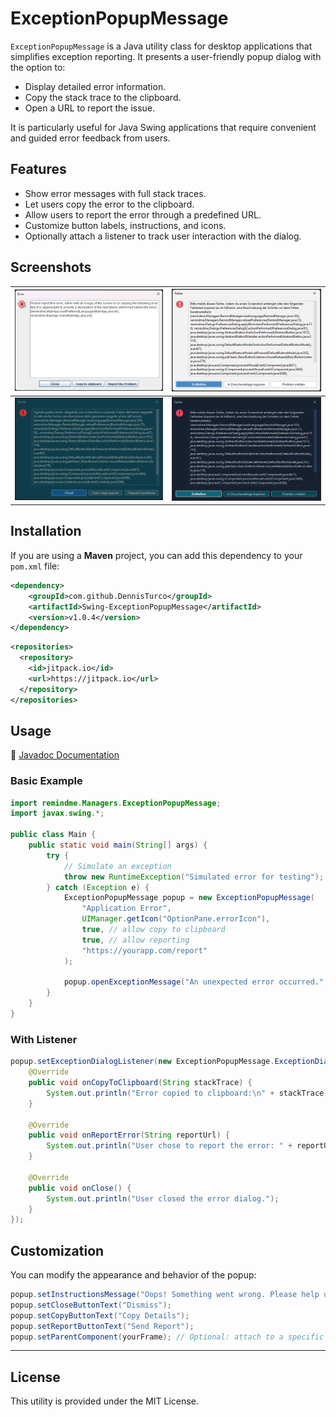 # ExceptionPopupMessage

`ExceptionPopupMessage` is a Java utility class for desktop applications that simplifies exception reporting. It presents a user-friendly popup dialog with the option to:

- Display detailed error information.
- Copy the stack trace to the clipboard.
- Open a URL to report the issue.

It is particularly useful for Java Swing applications that require convenient and guided error feedback from users.

## Features

- Show error messages with full stack traces.
- Let users copy the error to the clipboard.
- Allow users to report the error through a predefined URL.
- Customize button labels, instructions, and icons.
- Optionally attach a listener to track user interaction with the dialog.

## Screenshots
| ![](./imgs/screen1.png) | ![](./imgs/screen2.png) |
| ------------------------ | ------------------------ |
| ![](./imgs/screen3.png) | ![](./imgs/screen4.png) |

## Installation
If you are using a **Maven** project, you can add this dependency to your `pom.xml` file:
```xml
<dependency>
    <groupId>com.github.DennisTurco</groupId>
    <artifactId>Swing-ExceptionPopupMessage</artifactId>
    <version>v1.0.4</version>
</dependency>
```
```xml
<repositories>
  <repository>
    <id>jitpack.io</id>
    <url>https://jitpack.io</url>
  </repository>
</repositories>
```

## Usage
📘 [Javadoc Documentation](https://dennisturco.github.io/Swing-ExceptionPopupMessage/com/dennisturco/exceptionpopupmessage/package-summary.html)


### Basic Example

```java
import remindme.Managers.ExceptionPopupMessage;
import javax.swing.*;

public class Main {
    public static void main(String[] args) {
        try {
            // Simulate an exception
            throw new RuntimeException("Simulated error for testing");
        } catch (Exception e) {
            ExceptionPopupMessage popup = new ExceptionPopupMessage(
                "Application Error",
                UIManager.getIcon("OptionPane.errorIcon"),
                true, // allow copy to clipboard
                true, // allow reporting
                "https://yourapp.com/report"
            );

            popup.openExceptionMessage("An unexpected error occurred.", e);
        }
    }
}
```

### With Listener

```java
popup.setExceptionDialogListener(new ExceptionPopupMessage.ExceptionDialogListener() {
    @Override
    public void onCopyToClipboard(String stackTrace) {
        System.out.println("Error copied to clipboard:\n" + stackTrace);
    }

    @Override
    public void onReportError(String reportUrl) {
        System.out.println("User chose to report the error: " + reportUrl);
    }

    @Override
    public void onClose() {
        System.out.println("User closed the error dialog.");
    }
});
```


## Customization

You can modify the appearance and behavior of the popup:

```java
popup.setInstructionsMessage("Oops! Something went wrong. Please help us fix it.");
popup.setCloseButtonText("Dismiss");
popup.setCopyButtonText("Copy Details");
popup.setReportButtonText("Send Report");
popup.setParentComponent(yourFrame); // Optional: attach to a specific parent window
```

---

## License

This utility is provided under the MIT License.
